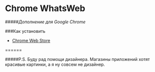 Chrome WhatsWeb
======

#####_Дополнение для Google Chrome_

###Как установить
* [Chrome Web Store](https://chrome.google.com/webstore/detail/whatsweb/cebcbiddpikadcfodbjihffmddoohdma)

======

#####P.S. Буду рад помощи дизайнера. Магазины приложений хотят красивые картинки, а я ну совсем не дизайнер.

